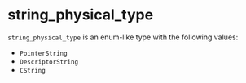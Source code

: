 <!-- This is an automatically generated file. Do not edit it manually. -->

# string_physical_type

`string_physical_type` is an enum-like type with the following values:


- `PointerString`
- `DescriptorString`
- `CString`
